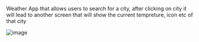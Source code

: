 Weather App that allows users to search for a city, after clicking on city it will lead to another screen that will show the current tempreture, icon etc of that city 

![image](https://github.com/faalim/WeatherApp/assets/109769086/d7cffd16-ce70-407f-9c66-4077fdea41f3)
